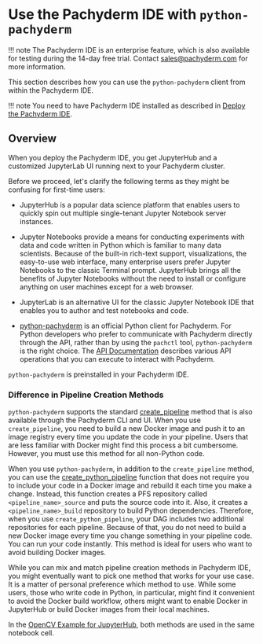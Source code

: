# Use the Pachyderm IDE with `python-pachyderm`

!!! note The Pachyderm IDE is an enterprise feature, which is also available for
testing during the 14-day free trial. Contact sales@pachyderm.com for more
information.

This section describes how you can use the `python-pachyderm` client from within
the Pachyderm IDE.

!!! note You need to have Pachyderm IDE installed as described in
[Deploy the Pachyderm IDE](../../deploy-manage/deploy/deploy-pachyderm-ide.md).

## Overview

When you deploy the Pachyderm IDE, you get JupyterHub and a customized
JupyterLab UI running next to your Pachyderm cluster.

Before we proceed, let's clarify the following terms as they might be confusing
for first-time users:

-   JupyterHub is a popular data science platform that enables users to quickly
    spin out multiple single-tenant Jupyter Notebook server instances.

-   Jupyter Notebooks provide a means for conducting experiments with data and
    code written in Python which is familiar to many data scientists. Because of
    the built-in rich-text support, visualizations, the easy-to-use web
    interface, many enterprise users prefer Jupyter Notebooks to the classic
    Terminal prompt. JupyterHub brings all the benefits of Jupyter Notebooks
    without the need to install or configure anything on user machines except
    for a web browser.

-   JupyterLab is an alternative UI for the classic Jupyter Notebook IDE that
    enables you to author and test notebooks and code.

-   [python-pachyderm](https://github.com/pachyderm/python-pachyderm) is an
    official Python client for Pachyderm. For Python developers who prefer to
    communicate with Pachyderm directly through the API, rather than by using
    the `pachctl` tool, `python-pachyderm` is the right choice. The
    [API Documentation](https://pachyderm.github.io/python-pachyderm/python_pachyderm.m.html)
    describes various API operations that you can execute to interact with
    Pachyderm.

`python-pachyderm` is preinstalled in your Pachyderm IDE.

### Difference in Pipeline Creation Methods

`python-pachyderm` supports the standard
[create_pipeline](https://pachyderm.github.io/python-pachyderm/python_pachyderm.m.html#python_pachyderm.Client.create_pipeline)
method that is also available through the Pachyderm CLI and UI. When you use
`create_pipeline`, you need to build a new Docker image and push it to an image
registry every time you update the code in your pipeline. Users that are less
familiar with Docker might find this process a bit cumbersome. However, you must
use this method for all non-Python code.

When you use `python-pachyderm`, in addition to the `create_pipeline` method,
you can use the
[create_python_pipeline](https://pachyderm.github.io/python-pachyderm/python_pachyderm.m.html#python_pachyderm.create_python_pipeline)
function that does not require you to include your code in a Docker image and
rebuild it each time you make a change. Instead, this function creates a PFS
repository called `<pipeline_name>_source` and puts the source code into it.
Also, it creates a `<pipeline_name>_build` repository to build Python
dependencies. Therefore, when you use `create_python_pipeline`, your DAG
includes two additional repositories for each pipeline. Because of that, you do
not need to build a new Docker image every time you change something in your
pipeline code. You can run your code instantly. This method is ideal for users
who want to avoid building Docker images.

While you can mix and match pipeline creation methods in Pachyderm IDE, you
might eventually want to pick one method that works for your use case. It is a
matter of personal preference which method to use. While some users, those who
write code in Python, in particular, might find it convenient to avoid the
Docker build workflow, others might want to enable Docker in JupyterHub or build
Docker images from their local machines.

In the
[OpenCV Example for JupyterHub](https://github.com/pachyderm/jupyterhub-pachyderm),
both methods are used in the same notebook cell.
